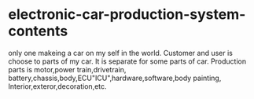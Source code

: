 # electronic-car-production-system-contents
only one makeing a car on my self in the world.
Customer and user is choose to parts of my car.
It is separate for some parts of car.
Production parts is motor,power train,drivetrain,
battery,chassis,body,ECU"ICU",hardware,software,body painting,
Interior,exteror,decoration,etc.



